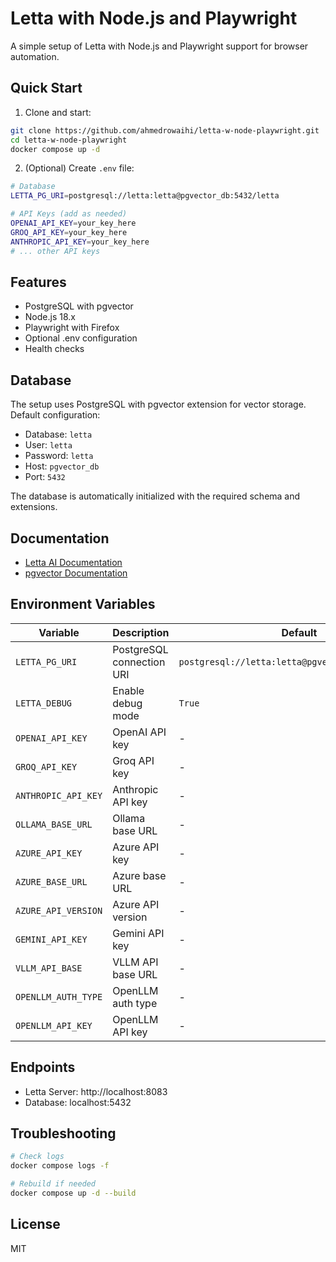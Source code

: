 # Letta with Node.js and Playwright

A simple setup of Letta with Node.js and Playwright support for browser automation.

## Quick Start

1. Clone and start:

```bash
git clone https://github.com/ahmedrowaihi/letta-w-node-playwright.git
cd letta-w-node-playwright
docker compose up -d
```

2. (Optional) Create `.env` file:

```bash
# Database
LETTA_PG_URI=postgresql://letta:letta@pgvector_db:5432/letta

# API Keys (add as needed)
OPENAI_API_KEY=your_key_here
GROQ_API_KEY=your_key_here
ANTHROPIC_API_KEY=your_key_here
# ... other API keys
```

## Features

- PostgreSQL with pgvector
- Node.js 18.x
- Playwright with Firefox
- Optional .env configuration
- Health checks

## Database

The setup uses PostgreSQL with pgvector extension for vector storage. Default configuration:

- Database: `letta`
- User: `letta`
- Password: `letta`
- Host: `pgvector_db`
- Port: `5432`

The database is automatically initialized with the required schema and extensions.

## Documentation

- [Letta AI Documentation](https://docs.letta.com)
- [pgvector Documentation](https://github.com/pgvector/pgvector)

## Environment Variables

| Variable            | Description               | Default                                           |
| ------------------- | ------------------------- | ------------------------------------------------- |
| `LETTA_PG_URI`      | PostgreSQL connection URI | `postgresql://letta:letta@pgvector_db:5432/letta` |
| `LETTA_DEBUG`       | Enable debug mode         | `True`                                            |
| `OPENAI_API_KEY`    | OpenAI API key            | -                                                 |
| `GROQ_API_KEY`      | Groq API key              | -                                                 |
| `ANTHROPIC_API_KEY` | Anthropic API key         | -                                                 |
| `OLLAMA_BASE_URL`   | Ollama base URL           | -                                                 |
| `AZURE_API_KEY`     | Azure API key             | -                                                 |
| `AZURE_BASE_URL`    | Azure base URL            | -                                                 |
| `AZURE_API_VERSION` | Azure API version         | -                                                 |
| `GEMINI_API_KEY`    | Gemini API key            | -                                                 |
| `VLLM_API_BASE`     | VLLM API base URL         | -                                                 |
| `OPENLLM_AUTH_TYPE` | OpenLLM auth type         | -                                                 |
| `OPENLLM_API_KEY`   | OpenLLM API key           | -                                                 |

## Endpoints

- Letta Server: http://localhost:8083
- Database: localhost:5432

## Troubleshooting

```bash
# Check logs
docker compose logs -f

# Rebuild if needed
docker compose up -d --build
```

## License

MIT

